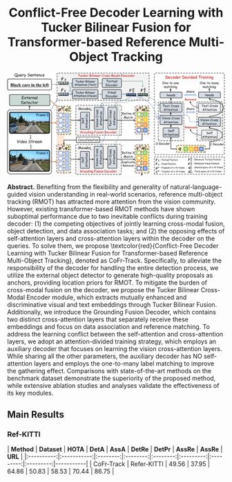 <div align="center">
<h1>
<b>
Conflict-Free Decoder Learning with Tucker Bilinear Fusion for Transformer-based Reference Multi-Object Tracking</b>
</h1>
</div>

<p align="center"><img src="./figs/整体框架图1.png" width="800"/></p>

**Abstract.**
Benefiting from the flexibility and generality of natural-language-guided vision understanding in real-world scenarios, reference multi-object tracking (RMOT) has attracted more attention from the vision community. However, existing transformer-based RMOT methods have shown suboptimal performance due to two inevitable conflicts during training decoder: (1) the competing objectives of jointly learning cross-modal fusion, object detection, and data association tasks; and (2) the opposing effects of self-attention layers and cross-attention layers within the decoder on the queries. To solve them, we propose \textcolor{red}{Conflict-Free Decoder Learning with  Tucker Bilinear Fusion for Transformer-based Reference Multi-Object Tracking}, denoted as CoFr-Track. Specifically, to alleviate the responsibility of the decoder for handling the entire detection process, we utilize the external object detector to generate high-quality proposals as anchors, providing location priors for RMOT. To mitigate the burden of cross-modal fusion on the decoder, we propose the Tucker Bilinear Cross-Modal Encoder module, which extracts mutually enhanced and discriminative visual and text embeddings through Tucker Bilinear Fusion. Additionally, we introduce the Grounding Fusion Decoder, which contains two distinct cross-attention layers that separately receive these embeddings and focus on data association and reference matching. To address the learning conflict between the self-attention and cross-attention layers, we adopt an attention-divided training strategy, which employs an auxiliary decoder that focuses on learning the vision cross-attention layers. While sharing all the other parameters, the auxiliary decoder has NO self-attention layers and employs the one-to-many label matching to improve the gathering effect. Comparisons with state-of-the-art methods on the benchmark dataset demonstrate the superiority of the proposed method, while extensive ablation studies and analyses validate the effectiveness of its key modules.

## Main Results

### Ref-KITTI

| **Method** | **Dataset** | **HOTA** | **DetA** | **AssA** | **DetRe** | **DetPr** | **AssRe** | **AssRe** |                                           
**URL**                                           |
|:----------:|:-----------:|:--------:|:--------:|:--------:|:---------:|:---------:|:---------:|-----------|
| CoFr-Track  | Refer-KITTI |  49.56   |  37.95   |  64.86   |   50.83   |   58.53   |   70.44   | 86.75     |
